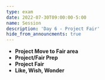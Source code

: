 ```yaml
---
type: exam
date: 2022-07-30T09:00:00-5:00
name: Session
description: 'Day 6 - Project Fair'
hide_from_announcments: true
---
```

- **Project Move to Fair area**
- **Project/Fair Prep**
- **Project Fair**
- **Like, Wish, Wonder**